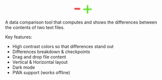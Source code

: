 <p align="center">
<img width="64" src="./assets/images/-+.svg"/>
</p>

A data comparison tool that computes and shows the differences between the contents of two text files.

Key features:
- High contrast colors so that differences stand out
- Differences breakdown & checkpoints
- Drag and drop file content
- Vertical & Horizontal layout
- Dark mode
- PWA support (works offline)
